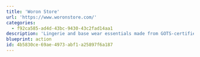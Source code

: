```yaml
---
title: 'Woron Store'
url: 'https://www.woronstore.com/'
categories:
  - f92ca585-ad4d-43bc-9430-43c2fad14aa1
description: 'Lingerie and base wear essentials made from GOTS-certified, antibacterial ''Lenzing Modal'' (Beech wood!) made from CO2-neutral FSC-certified native tree plantations.'
blueprint: action
id: 4b5830ce-69ae-4973-abf1-a25897f6a187
---
```

